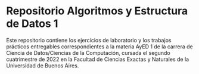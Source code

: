 # Repositorio Algoritmos y Estructura de Datos 1

Este repositorio contiene los ejercicios de laboratorio y los trabajos prácticos
entregables correspondientes a la materia AyED 1 de la carrera de 
Ciencia de Datos/Ciencias de la Computación, cursada el segundo cuatrimestre de 2022
en la  Facultad de Ciencias Exactas y Naturales de la Universidad de Buenos Aires.  
